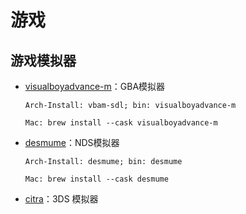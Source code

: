 # 游戏

## 游戏模拟器

- [visualboyadvance-m](https://github.com/visualboyadvance-m/visualboyadvance-m)：GBA模拟器

  `Arch-Install: vbam-sdl; bin: visualboyadvance-m`

  `Mac: brew install --cask visualboyadvance-m`

- [desmume](https://github.com/TASEmulators/desmume)：NDS模拟器

  `Arch-Install: desmume; bin: desmume`

  `Mac: brew install --cask desmume`

- [citra](https://github.com/citra-emu/citra)：3DS 模拟器

  



